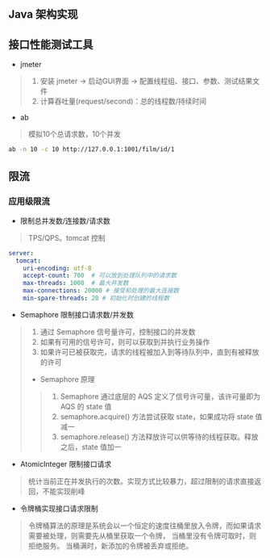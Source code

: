 ## Java 架构实现

## 接口性能测试工具 
* jmeter
> 1. 安装 jmeter -> 启动GUI界面 -> 配置线程组、接口、参数、测试结果文件
> 2. 计算吞吐量(request/second)：总的线程数/持续时间

* ab
> 模拟10个总请求数，10个并发
```bash
ab -n 10 -c 10 http://127.0.0.1:1001/film/id/1
```


## 限流
### 应用级限流
* 限制总并发数/连接数/请求数 
> TPS/QPS。tomcat 控制
```yaml
server:
  tomcat:
    uri-encoding: utf-8
    accept-count: 700  # 可以放到处理队列中的请求数
    max-threads: 1000  # 最大并发数
    max-connections: 20000 # 接受和处理的最大连接数
    min-spare-threads: 20 # 初始化时创建的线程数
```

* Semaphore 限制接口请求数/并发数
> 1. 通过 Semaphore 信号量许可，控制接口的并发数
> 2. 如果有可用的信号许可，则可以获取到并执行业务操作
> 3. 如果许可已被获取完，请求的线程被加入到等待队列中，直到有被释放的许可
> * Semaphore 原理
>> 1. Semaphore 通过底层的 AQS 定义了信号许可量，该许可量即为 AQS 的 state 值
>> 2. semaphore.acquire() 方法尝试获取 state，如果成功将 state 值减一
>> 3. semaphore.release() 方法释放许可以供等待的线程获取。释放之后，state 值加一

* AtomicInteger 限制接口请求
> 统计当前正在并发执行的次数。实现方式比较暴力，超过限制的请求直接返回，不能实现削峰

* 令牌桶实现接口请求限制
> 令牌桶算法的原理是系统会以一个恒定的速度往桶里放入令牌，而如果请求需要被处理，则需要先从桶里获取一个令牌，
> 当桶里没有令牌可取时，则拒绝服务。 当桶满时，新添加的令牌被丢弃或拒绝。
